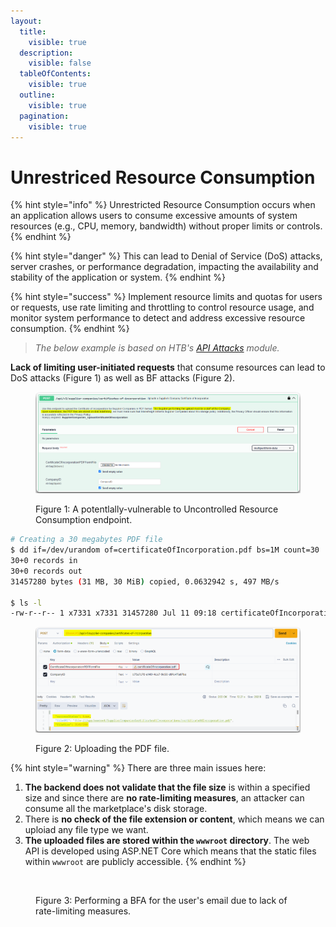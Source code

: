 ```yaml
---
layout:
  title:
    visible: true
  description:
    visible: false
  tableOfContents:
    visible: true
  outline:
    visible: true
  pagination:
    visible: true
---
```


# Unrestriced Resource Consumption

{% hint style="info" %}
Unrestricted Resource Consumption occurs when an application allows users to consume excessive amounts of system resources (e.g., CPU, memory, bandwidth) without proper limits or controls.
{% endhint %}

{% hint style="danger" %}
This can lead to Denial of Service (DoS) attacks, server crashes, or performance degradation, impacting the availability and stability of the application or system.
{% endhint %}

{% hint style="success" %}
Implement resource limits and quotas for users or requests, use rate limiting and throttling to control resource usage, and monitor system performance to detect and address excessive resource consumption.
{% endhint %}

> _The below example is based on HTB's_ [_API Attacks_](https://academy.hackthebox.com/course/preview/api-attacks) _module._

**Lack of limiting user-initiated requests** that consume resources can lead to DoS attacks (Figure 1) as well as BF attacks (Figure 2).

<figure><img src="../../../../.gitbook/assets/unrestricted_resource_consumption_1.png" alt=""><figcaption><p>Figure 1: A potentlally-vulnerable to Uncontrolled Resource Consumption endpoint.</p></figcaption></figure>

```bash
# Creating a 30 megabytes PDF file
$ dd if=/dev/urandom of=certificateOfIncorporation.pdf bs=1M count=30
30+0 records in
30+0 records out
31457280 bytes (31 MB, 30 MiB) copied, 0.0632942 s, 497 MB/s

$ ls -l
-rw-r--r-- 1 x7331 x7331 31457280 Jul 11 09:18 certificateOfIncorporation.pdf
```

<figure><img src="../../../../.gitbook/assets/unrestricted_resource_consumption_2.png" alt=""><figcaption><p>Figure 2: Uploading the PDF file.</p></figcaption></figure>

{% hint style="warning" %}
There are  three main issues here:

1. **The backend does not validate that the file size** is within a specified size and since there are **no rate-limiting measures**, an attacker can consume all the marketplace's disk storage.
2. There is **no check of the file extension or content**, which means we can uploiad any file type we want.
3. **The uploaded files are stored within the `wwwroot` directory**. The web API is developed using ASP.NET Core which means that the static files within `wwwroot` are publicly accessible.
{% endhint %}

<figure><img src="../../../../.gitbook/assets/unrestricted_resource_consumption_3.png" alt=""><figcaption><p>Figure 3: Performing a BFA for the user's email due to lack of rate-limiting measures.</p></figcaption></figure>
